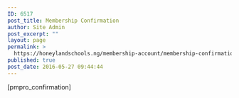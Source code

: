 ```yaml
---
ID: 6517
post_title: Membership Confirmation
author: Site Admin
post_excerpt: ""
layout: page
permalink: >
  https://honeylandschools.ng/membership-account/membership-confirmation/
published: true
post_date: 2016-05-27 09:44:44
---
```

[pmpro_confirmation]